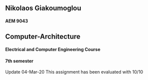 ## Nikolaos Giakoumoglou

#### AEM 9043

## Computer-Architecture

#### Electrical and Computer Engineering Course
#### 7th semester

Update 04-Mar-20
This assignment has been evaluated with 10/10
